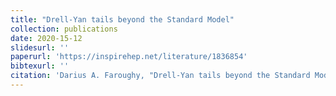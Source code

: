 ```yaml
---
title: "Drell-Yan tails beyond the Standard Model"
collection: publications
date: 2020-15-12
slidesurl: ''
paperurl: 'https://inspirehep.net/literature/1836854'
bibtexurl: ''
citation: 'Darius A. Faroughy, "Drell-Yan tails beyond the Standard Model" , JHEP 03 (2023) 064.'
---
```


